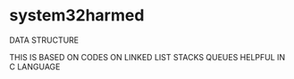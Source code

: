# system32harmed
DATA STRUCTURE

THIS IS BASED ON CODES ON LINKED LIST STACKS QUEUES HELPFUL IN C LANGUAGE  
